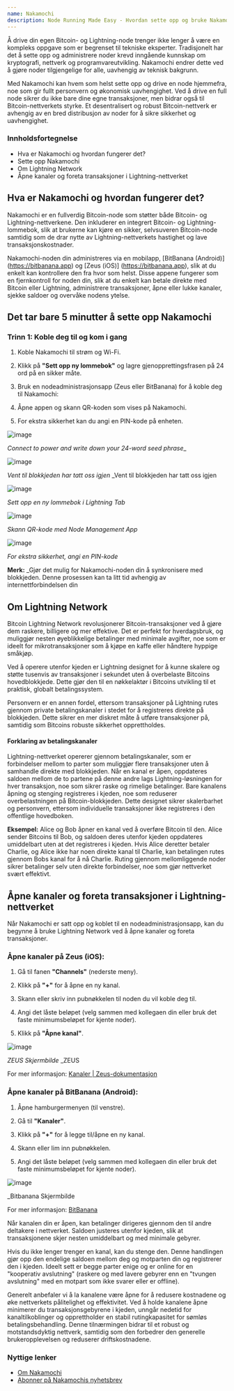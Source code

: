 ```yaml
---
name: Nakamochi
description: Node Running Made Easy - Hvordan sette opp og bruke Nakamochi Bitcoin og Lightning node.
---
```

Å drive din egen Bitcoin- og Lightning-node trenger ikke lenger å være en kompleks oppgave som er begrenset til tekniske eksperter. Tradisjonelt har det å sette opp og administrere noder krevd inngående kunnskap om kryptografi, nettverk og programvareutvikling. Nakamochi endrer dette ved å gjøre noder tilgjengelige for alle, uavhengig av teknisk bakgrunn.

Med Nakamochi kan hvem som helst sette opp og drive en node hjemmefra, noe som gir fullt personvern og økonomisk uavhengighet. Ved å drive en full node sikrer du ikke bare dine egne transaksjoner, men bidrar også til Bitcoin-nettverkets styrke. Et desentralisert og robust Bitcoin-nettverk er avhengig av en bred distribusjon av noder for å sikre sikkerhet og uavhengighet.

### Innholdsfortegnelse


- Hva er Nakamochi og hvordan fungerer det?
- Sette opp Nakamochi
- Om Lightning Network
- Åpne kanaler og foreta transaksjoner i Lightning-nettverket

## Hva er Nakamochi og hvordan fungerer det?

Nakamochi er en fullverdig Bitcoin-node som støtter både Bitcoin- og Lightning-nettverkene. Den inkluderer en integrert Bitcoin- og Lightning-lommebok, slik at brukerne kan kjøre en sikker, selvsuveren Bitcoin-node samtidig som de drar nytte av Lightning-nettverkets hastighet og lave transaksjonskostnader.

Nakamochi-noden din administreres via en mobilapp, [BitBanana (Android)] (https://bitbanana.app) og [Zeus (iOS)] (https://bitbanana.app), slik at du enkelt kan kontrollere den fra hvor som helst. Disse appene fungerer som en fjernkontroll for noden din, slik at du enkelt kan betale direkte med Bitcoin eller Lightning, administrere transaksjoner, åpne eller lukke kanaler, sjekke saldoer og overvåke nodens ytelse.

## Det tar bare 5 minutter å sette opp Nakamochi

### Trinn 1: Koble deg til og kom i gang

1. Koble Nakamochi til strøm og Wi-Fi.

2. Klikk på **"Sett opp ny lommebok"** og lagre gjenopprettingsfrasen på 24 ord på en sikker måte.

3. Bruk en nodeadministrasjonsapp (Zeus eller BitBanana) for å koble deg til Nakamochi:

4. Åpne appen og skann QR-koden som vises på Nakamochi.

5. For ekstra sikkerhet kan du angi en PIN-kode på enheten.

![image](assets/en/01.webp)

_Connect to power and write down your 24-word seed phrase__

![image](assets/en/02.webp)

_Vent til blokkjeden har tatt oss igjen_ _Vent til blokkjeden har tatt oss igjen

![image](assets/en/03.webp)

_Sett opp en ny lommebok i Lightning Tab_

![image](assets/en/04.webp)

_Skann QR-kode med Node Management App_

![image](asset/en/05.webp)

_For ekstra sikkerhet, angi en PIN-kode_

**Merk:** _Gjør det mulig for Nakamochi-noden din å synkronisere med blokkjeden. Denne prosessen kan ta litt tid avhengig av internettforbindelsen din

## Om Lightning Network

Bitcoin Lightning Network revolusjonerer Bitcoin-transaksjoner ved å gjøre dem raskere, billigere og mer effektive. Det er perfekt for hverdagsbruk, og muliggjør nesten øyeblikkelige betalinger med minimale avgifter, noe som er ideelt for mikrotransaksjoner som å kjøpe en kaffe eller håndtere hyppige småkjøp.

Ved å operere utenfor kjeden er Lightning designet for å kunne skalere og støtte tusenvis av transaksjoner i sekundet uten å overbelaste Bitcoins hovedblokkjede. Dette gjør den til en nøkkelaktør i Bitcoins utvikling til et praktisk, globalt betalingssystem.

Personvern er en annen fordel, ettersom transaksjoner på Lightning rutes gjennom private betalingskanaler i stedet for å registreres direkte på blokkjeden. Dette sikrer en mer diskret måte å utføre transaksjoner på, samtidig som Bitcoins robuste sikkerhet opprettholdes.

#### Forklaring av betalingskanaler

Lightning-nettverket opererer gjennom betalingskanaler, som er forbindelser mellom to parter som muliggjør flere transaksjoner uten å samhandle direkte med blokkjeden. Når en kanal er åpen, oppdateres saldoen mellom de to partene på denne andre lags Lightning-løsningen for hver transaksjon, noe som sikrer raske og rimelige betalinger. Bare kanalens åpning og stenging registreres i kjeden, noe som reduserer overbelastningen på Bitcoin-blokkjeden. Dette designet sikrer skalerbarhet og personvern, ettersom individuelle transaksjoner ikke registreres i den offentlige hovedboken.

**Eksempel:** Alice og Bob åpner en kanal ved å overføre Bitcoin til den. Alice sender Bitcoins til Bob, og saldoen deres utenfor kjeden oppdateres umiddelbart uten at det registreres i kjeden. Hvis Alice deretter betaler Charlie, og Alice ikke har noen direkte kanal til Charlie, kan betalingen rutes gjennom Bobs kanal for å nå Charlie. Ruting gjennom mellomliggende noder sikrer betalinger selv uten direkte forbindelser, noe som gjør nettverket svært effektivt.

## Åpne kanaler og foreta transaksjoner i Lightning-nettverket

Når Nakamochi er satt opp og koblet til en nodeadministrasjonsapp, kan du begynne å bruke Lightning Network ved å åpne kanaler og foreta transaksjoner.

### Åpne kanaler på Zeus (iOS):

1. Gå til fanen **"Channels"** (nederste meny).

2. Klikk på **"+"** for å åpne en ny kanal.

3. Skann eller skriv inn pubnøkkelen til noden du vil koble deg til.

4. Angi det låste beløpet (velg sammen med kollegaen din eller bruk det faste minimumsbeløpet for kjente noder).

5. Klikk på **"Åpne kanal"**.

![image](asset/en/06.webp)

_ZEUS Skjermbilde_ _ZEUS

For mer informasjon: [Kanaler | Zeus-dokumentasjon](https://docs.zeusln.app/)

### Åpne kanaler på BitBanana (Android):

1. Åpne hamburgermenyen (til venstre).

2. Gå til **"Kanaler"**.

3. Klikk på **"+"** for å legge til/åpne en ny kanal.

4. Skann eller lim inn pubnøkkelen.

5. Angi det låste beløpet (velg sammen med kollegaen din eller bruk det faste minimumsbeløpet for kjente noder).

![image](asset/en/07.webp)

_Bitbanana Skjermbilde

For mer informasjon: [BitBanana](https://bitbanana.com)

Når kanalen din er åpen, kan betalinger dirigeres gjennom den til andre deltakere i nettverket. Saldoen justeres utenfor kjeden, slik at transaksjonene skjer nesten umiddelbart og med minimale gebyrer.

Hvis du ikke lenger trenger en kanal, kan du stenge den. Denne handlingen gjør opp den endelige saldoen mellom deg og motparten din og registrerer den i kjeden. Ideelt sett er begge parter enige og er online for en "kooperativ avslutning" (raskere og med lavere gebyrer enn en "tvungen avslutning" med en motpart som ikke svarer eller er offline).

Generelt anbefaler vi å la kanalene være åpne for å redusere kostnadene og øke nettverkets pålitelighet og effektivitet. Ved å holde kanalene åpne minimerer du transaksjonsgebyrene i kjeden, unngår nedetid for kanaltilkoblinger og opprettholder en stabil rutingkapasitet for sømløs betalingsbehandling. Denne tilnærmingen bidrar til et robust og motstandsdyktig nettverk, samtidig som den forbedrer den generelle brukeropplevelsen og reduserer driftskostnadene.

### Nyttige lenker


- [Om Nakamochi](https://nakamochi.io/)
- [Abonner på Nakamochis nyhetsbrev](https://90c7addc.sibforms.com/serve/MUIFAHG7H5YBPpm-kZ8G6TuS-nmL4uaq85rlpBfI__S79tZ5jheIJfF3kJYudycgs_6_RUdDBkt8Sd7OyNL_JDTTJvOb36ifF6vcQoabBXKp4cbefzh1DYqnok_jItexICcQL13ucd2aS581ngqy7jr0Q1H3HhxV3z2eWKE5-Z-YMasj-MMotQeDvdorMCSi0XgCWDqs8rEMQC7E)